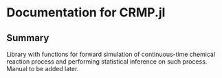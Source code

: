 # Documentation for CRMP.jl

## Summary

Library with functions for forward simulation of continuous-time chemical reaction process and performing statistical inference on such process. Manual to be added later. 
